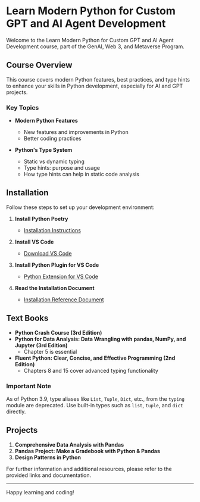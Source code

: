# Learn Modern Python for Custom GPT and AI Agent Development

Welcome to the Learn Modern Python for Custom GPT and AI Agent Development course, part of the GenAI, Web 3, and Metaverse Program.

## Course Overview

This course covers modern Python features, best practices, and type hints to enhance your skills in Python development, especially for AI and GPT projects. 

### Key Topics

- **Modern Python Features**
  - New features and improvements in Python
  - Better coding practices

- **Python's Type System**
  - Static vs dynamic typing
  - Type hints: purpose and usage
  - How type hints can help in static code analysis

## Installation

Follow these steps to set up your development environment:

1. **Install Python Poetry**
   - [Installation Instructions](https://python-poetry.org/docs/#installation)

2. **Install VS Code**
   - [Download VS Code](https://code.visualstudio.com/)

3. **Install Python Plugin for VS Code**
   - [Python Extension for VS Code](https://marketplace.visualstudio.com/items?itemName=ms-python.python)

4. **Read the Installation Document**
   - [Installation Reference Document](link-to-document)

## Text Books

- **Python Crash Course (3rd Edition)**
- **Python for Data Analysis: Data Wrangling with pandas, NumPy, and Jupyter (3rd Edition)**
  - Chapter 5 is essential
- **Fluent Python: Clear, Concise, and Effective Programming (2nd Edition)**
  - Chapters 8 and 15 cover advanced typing functionality

### Important Note

As of Python 3.9, type aliases like `List`, `Tuple`, `Dict`, etc., from the `typing` module are deprecated. Use built-in types such as `list`, `tuple`, and `dict` directly.

## Projects

1. **Comprehensive Data Analysis with Pandas**
2. **Pandas Project: Make a Gradebook with Python & Pandas**
3. **Design Patterns in Python**


For further information and additional resources, please refer to the provided links and documentation.

---

Happy learning and coding!
